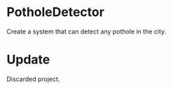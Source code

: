 # PotholeDetector
Create a system that can detect any pothole in the city.

# Update
Discarded project.
